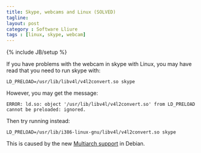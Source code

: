 ```yaml
---
title: Skype, webcams and Linux (SOLVED)
tagline: 
layout: post
category : Software Lliure
tags : [linux, skype, webcam]
---
```

{% include JB/setup %}

If you have problems with the webcam in skype with Linux, you may have read that you need to run skype with:

    LD_PRELOAD=/usr/lib/libv4l/v4l2convert.so skype

However, you may get the message:

    ERROR: ld.so: object '/usr/lib/libv4l/v4l2convert.so' from LD_PRELOAD cannot be preloaded: ignored.

Then try running instead:

    LD_PRELOAD=/usr/lib/i386-linux-gnu/libv4l/v4l2convert.so skype

This is caused by the new [Multiarch support](http://packages.debian.org/changelogs/pool/main/v/v4l-utils/v4l-utils_0.8.5-1/changelog) in Debian.
